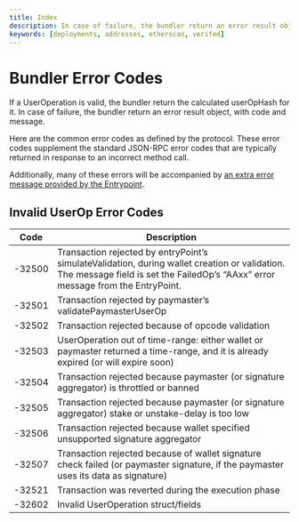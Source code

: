 ```yaml
---
title: Index
description: In case of failure, the bundler return an error result object, with code and message.
keywords: [deployments, addresses, etherscan, verifed]
---
```


# Bundler Error Codes

If a UserOperation is valid, the bundler return the calculated userOpHash for it. In case of failure, the bundler return an error result object, with code and message.

Here are the common error codes as defined by the protocol. These error codes supplement the standard JSON-RPC error codes that are typically returned in response to an incorrect method call. 

Additionally, many of these errors will be accompanied by [an extra error message provided by the Entrypoint](../entrypoint-error-codes).

## Invalid UserOp Error Codes

| Code        | Description                                                               |
|-------------|---------------------------------------------------------------------------|
| -32500      | Transaction rejected by entryPoint’s simulateValidation, during wallet creation or validation. The message field is set the FailedOp’s “AAxx” error message from the EntryPoint.
| -32501      | Transaction rejected by paymaster’s validatePaymasterUserOp              |
| -32502      | Transaction rejected because of opcode validation                        |
| -32503      | UserOperation out of time-range: either wallet or paymaster returned a time-range, and it is already expired (or will expire soon) |
| -32504      | Transaction rejected because paymaster (or signature aggregator) is throttled or banned |
| -32505      | Transaction rejected because paymaster (or signature aggregator) stake or unstake-delay is too low |
| -32506      | Transaction rejected because wallet specified unsupported signature aggregator |
| -32507      | Transaction rejected because of wallet signature check failed (or paymaster signature, if the paymaster uses its data as signature) |
| -32521 | Transaction was reverted during the execution phase  |
| -32602      | Invalid UserOperation struct/fields                                      |